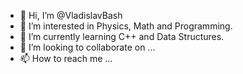 - 👋 Hi, I’m @VladislavBash
- 👀 I’m interested in Physics, Math and Programming.
- 🌱 I’m currently learning C++ and Data Structures.
- 💞️ I’m looking to collaborate on ...
- 📫 How to reach me ...

<!---
VladislavBash/VladislavBash is a ✨ special ✨ repository because its `README.md` (this file) appears on your GitHub profile.
You can click the Preview link to take a look at your changes.
--->
